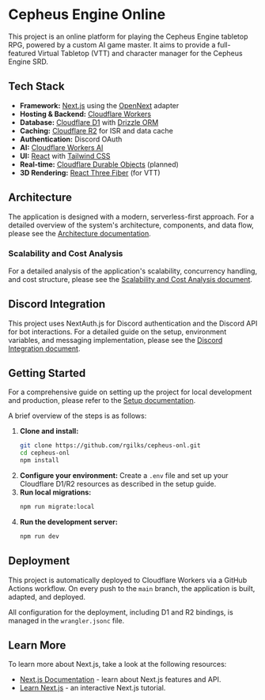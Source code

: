 # Cepheus Engine Online

This project is an online platform for playing the Cepheus Engine tabletop RPG, powered by a custom AI game master. It aims to provide a full-featured Virtual Tabletop (VTT) and character manager for the Cepheus Engine SRD.

## Tech Stack

- **Framework:** [Next.js](httpss://nextjs.org/) using the [OpenNext](httpss://opennext.js.org/) adapter
- **Hosting & Backend:** [Cloudflare Workers](httpss://workers.cloudflare.com/)
- **Database:** [Cloudflare D1](httpss://developers.cloudflare.com/d1/) with [Drizzle ORM](httpss://orm.drizzle.team/)
- **Caching:** [Cloudflare R2](httpss://developers.cloudflare.com/r2/) for ISR and data cache
- **Authentication:** Discord OAuth
- **AI:** [Cloudflare Workers AI](httpss://developers.cloudflare.com/workers-ai/)
- **UI:** [React](httpss://react.dev/) with [Tailwind CSS](httpss://tailwindcss.com/)
- **Real-time:** [Cloudflare Durable Objects](httpss://developers.cloudflare.com/durable-objects/) (planned)
- **3D Rendering:** [React Three Fiber](httpss://docs.pmnd.rs/react-three-fiber/getting-started/introduction) (for VTT)

## Architecture

The application is designed with a modern, serverless-first approach. For a detailed overview of the system's architecture, components, and data flow, please see the [Architecture documentation](./docs/architecture.md).

### Scalability and Cost Analysis

For a detailed analysis of the application's scalability, concurrency handling, and cost structure, please see the [Scalability and Cost Analysis document](./docs/scalability_and_cost_analysis.md).

## Discord Integration

This project uses NextAuth.js for Discord authentication and the Discord API for bot interactions. For a detailed guide on the setup, environment variables, and messaging implementation, please see the [Discord Integration document](./docs/discord-integration.md).

## Getting Started

For a comprehensive guide on setting up the project for local development and production, please refer to the [Setup documentation](./docs/setup.md).

A brief overview of the steps is as follows:

1.  **Clone and install:**
    ```bash
    git clone https://github.com/rgilks/cepheus-onl.git
    cd cepheus-onl
    npm install
    ```
2.  **Configure your environment:** Create a `.env` file and set up your Cloudflare D1/R2 resources as described in the setup guide.
3.  **Run local migrations:**
    ```bash
    npm run migrate:local
    ```
4.  **Run the development server:**
    ```bash
    npm run dev
    ```

## Deployment

This project is automatically deployed to Cloudflare Workers via a GitHub Actions workflow. On every push to the `main` branch, the application is built, adapted, and deployed.

All configuration for the deployment, including D1 and R2 bindings, is managed in the `wrangler.jsonc` file.

## Learn More

To learn more about Next.js, take a look at the following resources:

- [Next.js Documentation](https://nextjs.org/docs) - learn about Next.js features and API.
- [Learn Next.js](https://nextjs.org/learn) - an interactive Next.js tutorial.

